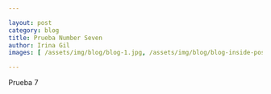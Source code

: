 ```yaml
---

layout: post
category: blog
title: Prueba Number Seven
author: Irina Gil
images: [ /assets/img/blog/blog-1.jpg, /assets/img/blog/blog-inside-post.jpg ]

---
```


Prueba 7
